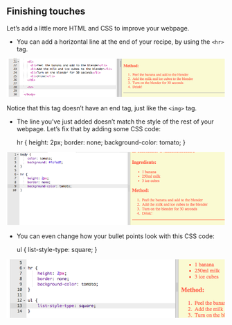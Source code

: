 ## Finishing touches

Let’s add a little more HTML and CSS to improve your webpage.

+ You can add a horizontal line at the end of your recipe, by using the `<hr>` tag.

![capture d'écran](images/recipe-hr.png)

Notice that this tag doesn’t have an end tag, just like the `<img>` tag.

+ The line you’ve just added doesn’t match the style of the rest of your webpage. Let’s fix that by adding some CSS code:

    hr {
        height: 2px;
        border: none;
        background-color: tomato;
    }
    

![capture d'écran](images/recipe-hr-css.png)

+ You can even change how your bullet points look with this CSS code:

    ul {
        list-style-type: square;
    }
    

![capture d'écran](images/recipe-ul-css.png)